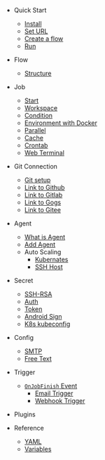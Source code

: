 
* Quick Start
  * [Install](en/start/index.md#Install)
  * [Set URL](en/start/index.md#set-server-url)
  * [Create a flow](en/start/index.md#create-a-flow)
  * [Run](en/start/index.md#run)

* Flow
  * [Structure](en/flow/structure.md#flow-structure)

* Job
  * [Start](en/job/start.md)
  * [Workspace](en/job/workspace.md)
  * [Condition](en/job/condition.md)
  * [Environment with Docker](en/job/docker.md)
  * [Parallel](en/job/parallel.md)
  * [Cache](en/job/cache.md)
  * [Crontab](en/job/schedule.md)
  * [Web Terminal](en/job/web_terminal.md)

* Git Connection
  * [Git setup](en/git/index.md)
  * [Link to Github](en/git/github.md)
  * [Link to Gitlab](en/git/gitlab.md)
  * [Link to Gogs](en/git/gogs.md)
  * [Link to Gitee](en/git/gitee.md)

* Agent
  * [What is Agent](en/agents/index.md)
  * [Add Agent](en/agents/manual.md)
  * Auto Scaling
    * [Kubernates](en/agents/k8s_host.md)
    * [SSH Host](en/agents/ssh_host.md)

* Secret
  * [SSH-RSA](en/secret/ssh-rsa.md)
  * [Auth](en/secret/auth.md)
  * [Token](en/secret/token.md)
  * [Android Sign](en/secret/android_sign.md)
  * [K8s kubeconfig](en/secret/kubeconfig.md)


* Config
  * [SMTP](en/config/smtp.md)
  * [Free Text](en/config/freetext.md)

* Trigger
  * [`OnJobFinish` Event](en/trigger/on_job_finish.md)
    - [Email Trigger](en/trigger/on_job_finish.md#send-email)
    - [Webhook Trigger](en/trigger/on_job_finish.md#send-http-request)

* Plugins

* Reference
  * [YAML](en/yml/reference_v1.md)
  * [Variables](en/agents/vars.md)